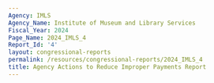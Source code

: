 ```yaml
---
Agency: IMLS
Agency_Name: Institute of Museum and Library Services
Fiscal_Year: 2024
Page_Name: 2024_IMLS_4
Report_Id: '4'
layout: congressional-reports
permalink: /resources/congressional-reports/2024_IMLS_4
title: Agency Actions to Reduce Improper Payments Report
---
```

